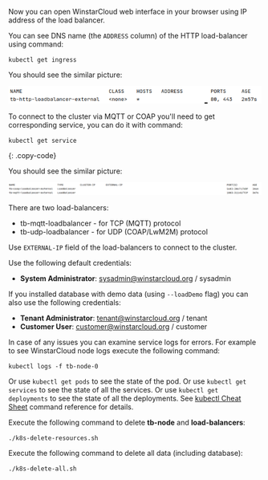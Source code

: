 Now you can open WinstarCloud web interface in your browser using IP address of the load balancer.

You can see DNS name (the `ADDRESS` column) of the HTTP load-balancer using command:
```
kubectl get ingress
```

You should see the similar picture:

![image](/images/install/cloud/application-loadbalancers.png)

To connect to the cluster via MQTT or COAP you'll need to get corresponding service, you can do it with command:

```
kubectl get service
```
{: .copy-code}

You should see the similar picture:

![image](/images/install/cloud/network-loadbalancers.png)

There are two load-balancers:
- tb-mqtt-loadbalancer - for TCP (MQTT) protocol
- tb-udp-loadbalancer - for UDP (COAP/LwM2M) protocol

Use `EXTERNAL-IP` field of the load-balancers to connect to the cluster.

Use the following default credentials:

- **System Administrator**: sysadmin@winstarcloud.org / sysadmin

If you installed database with demo data (using `--loadDemo` flag) you can also use the following credentials:

- **Tenant Administrator**: tenant@winstarcloud.org / tenant
- **Customer User**: customer@winstarcloud.org / customer

In case of any issues you can examine service logs for errors. For example to see WinstarCloud node logs execute the following command:

```
kubectl logs -f tb-node-0
```

Or use `kubectl get pods` to see the state of the pod.
Or use `kubectl get services` to see the state of all the services.
Or use `kubectl get deployments` to see the state of all the deployments.
See [kubectl Cheat Sheet](https://kubernetes.io/docs/reference/kubectl/cheatsheet/) command reference for details.

Execute the following command to delete **tb-node** and **load-balancers**:

```
./k8s-delete-resources.sh
```

Execute the following command to delete all data (including database):

```
./k8s-delete-all.sh
```
